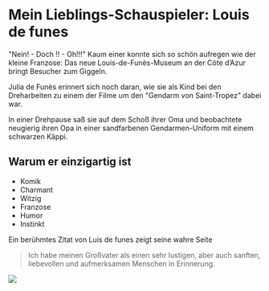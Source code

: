 # Mein Lieblings-Schauspieler: Louis de funes


"Nein! - Doch !! - Oh!!!" Kaum einer konnte sich so schön aufregen wie der kleine Franzose: Das neue Louis-de-Funès-Museum an der Côte d’Azur bringt Besucher zum Giggeln.

Julia de Funès erinnert sich noch daran, wie sie als Kind bei den Dreharbeiten zu einem der Filme um den "Gendarm von Saint-Tropez" dabei war.

In einer Drehpause saß sie auf dem Schoß ihrer Oma und beobachtete neugierig ihren Opa in einer sandfarbenen Gendarmen-Uniform mit einem schwarzen Käppi.

## Warum er einzigartig ist

* Komik
* Charmant
* Witzig
* Franzose
* Humor
* Instinkt

Ein berühmtes Zitat von Luis de funes zeigt seine wahre Seite
> Ich habe meinen Großvater als einen sehr lustigen, aber auch sanften, liebevollen und aufmerksamen Menschen in Erinnerung.

<img src="https://static6.depositphotos.com/1013732/629/i/450/depositphotos_6294595-stock-photo-potrero-de-los-funes-san.jpg"/>
